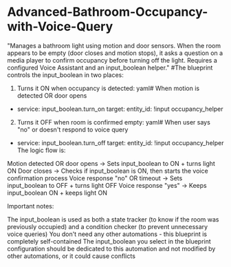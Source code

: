 # Advanced-Bathroom-Occupancy-with-Voice-Query
"Manages a bathroom light using motion and door sensors. When the room appears to be empty (door closes and motion stops), it asks a question on a media player to confirm occupancy before turning off the light. Requires a configured Voice Assistant and an input_boolean helper."
#The blueprint controls the input_boolean in two places:
1. Turns it ON when occupancy is detected:
yaml# When motion is detected OR door opens
- service: input_boolean.turn_on
  target:
    entity_id: !input occupancy_helper
2. Turns it OFF when room is confirmed empty:
yaml# When user says "no" or doesn't respond to voice query
- service: input_boolean.turn_off
  target:
    entity_id: !input occupancy_helper
The logic flow is:

Motion detected OR door opens → Sets input_boolean to ON + turns light ON
Door closes → Checks if input_boolean is ON, then starts the voice confirmation process
Voice response "no" OR timeout → Sets input_boolean to OFF + turns light OFF
Voice response "yes" → Keeps input_boolean ON + keeps light ON

Important notes:

The input_boolean is used as both a state tracker (to know if the room was previously occupied) and a condition checker (to prevent unnecessary voice queries)
You don't need any other automations - this blueprint is completely self-contained
The input_boolean you select in the blueprint configuration should be dedicated to this automation and not modified by other automations, or it could cause conflicts

